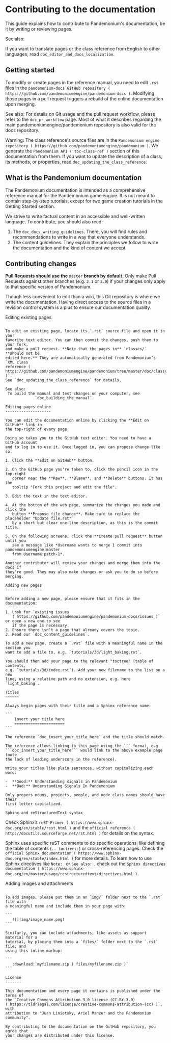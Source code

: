 

Contributing to the documentation
=================================

This guide explains how to contribute to Pandemonium's documentation, be it by
writing or reviewing pages.

See also:


   If you want to translate pages or the class reference from English to other
   languages, read `doc_editor_and_docs_localization`.

Getting started
---------------

To modify or create pages in the reference manual, you need to edit `.rst`
files in the `pandemonium-docs GitHub repository
( https://github.com/pandemoniumengine/pandemonium-docs )`. Modifying those pages in a pull
request triggers a rebuild of the online documentation upon merging.

See also:
 For details on Git usage and the pull request workflow, please
             refer to the `doc_pr_workflow` page. Most of what it describes
             regarding the main pandemoniumengine/pandemonium repository is also valid for
             the docs repository.

Warning:
 The class reference's source files are in the `Pandemonium engine
             repository ( https://github.com/pandemoniumengine/pandemonium )`. We generate
             the `Pandemonium API ( toc-class-ref )` section of this documentation
             from them. If you want to update the description of a class, its
             methods, or properties, read
             `doc_updating_the_class_reference`.

What is the Pandemonium documentation
-------------------------------

The Pandemonium documentation is intended as a comprehensive reference manual for the
Pandemonium game engine. It is not meant to contain step-by-step tutorials, except for
two game creation tutorials in the Getting Started section.

We strive to write factual content in an accessible and well-written language. To
contribute, you should also read:

1. The `doc_docs_writing_guidelines`. There, you will find rules and
   recommendations to write in a way that everyone understands.
2. The content guidelines. They explain the principles we follow to write the
   documentation and the kind of content we accept.

Contributing changes
--------------------

**Pull Requests should use the** `master` **branch by default.** Only make Pull
Requests against other branches (e.g. `2.1` or `3.0`) if your changes only
apply to that specific version of Pandemonium.

Though less convenient to edit than a wiki, this Git repository is where we
write the documentation. Having direct access to the source files in a revision
control system is a plus to ensure our documentation quality.

Editing existing pages
~~~~~~~~~~~~~~~~~~~~~~

To edit an existing page, locate its `.rst` source file and open it in your
favorite text editor. You can then commit the changes, push them to your fork,
and make a pull request. **Note that the pages in** `classes/` **should not be
edited here.** They are automatically generated from Pandemonium’s `XML class
reference ( https://github.com/pandemoniumengine/pandemonium/tree/master/doc/classes )`.
See `doc_updating_the_class_reference` for details.

See also:
 To build the manual and test changes on your computer, see
             `doc_building_the_manual`.

Editing pages online
--------------------

You can edit the documentation online by clicking the **Edit on GitHub** link in
the top-right of every page.

Doing so takes you to the GitHub text editor. You need to have a GitHub account
and to log in to use it. Once logged in, you can propose change like so:

1. Click the **Edit on GitHub** button.

2. On the GitHub page you're taken to, click the pencil icon in the top-right
   corner near the **Raw**, **Blame**, and **Delete** buttons. It has the
   tooltip "Fork this project and edit the file".

3. Edit the text in the text editor.

4. At the bottom of the web page, summarize the changes you made and click the
   button **Propose file change**. Make sure to replace the placeholder "Update file.rst"
   by a short but clear one-line description, as this is the commit title.

5. On the following screens, click the **Create pull request** button until you
   see a message like *Username wants to merge 1 commit into pandemoniumengine:master
   from Username:patch-1*.

Another contributor will review your changes and merge them into the docs if
they're good. They may also make changes or ask you to do so before merging.

Adding new pages
----------------

Before adding a new page, please ensure that it fits in the documentation:

1. Look for `existing issues
   ( https://github.com/pandemoniumengine/pandemonium-docs/issues )` or open a new one to see
   if the page is necessary.
2. Ensure there isn't a page that already covers the topic.
3. Read our `doc_content_guidelines`.

To add a new page, create a `.rst` file with a meaningful name in the section you
want to add a file to, e.g. `tutorials/3d/light_baking.rst`.

You should then add your page to the relevant "toctree" (table of contents,
e.g. `tutorials/3d/index.rst`). Add your new filename to the list on a new
line, using a relative path and no extension, e.g. here `light_baking`.

Titles
~~~~~~

Always begin pages with their title and a Sphinx reference name:

```
    Insert your title here
    ======================
```

The reference `doc_insert_your_title_here` and the title should match.

The reference allows linking to this page using the ``` format, e.g.
```doc_insert_your_title_here``` would link to the above example page (note
the lack of leading underscore in the reference).

Write your titles like plain sentences, without capitalizing each word:

-  **Good:** Understanding signals in Pandemonium
-  **Bad:** Understanding Signals In Pandemonium

Only propers nouns, projects, people, and node class names should have their
first letter capitalized.

Sphinx and reStructuredText syntax
~~~~~~~~~~~~~~~~~~~~~~~~~~~~~~~~~~

Check Sphinx’s `reST Primer ( https://www.sphinx-doc.org/en/stable/rest.html )`
and the `official reference ( http://docutils.sourceforge.net/rst.html )` for
details on the syntax.

Sphinx uses specific reST comments to do specific operations, like defining the
table of contents (`.. toctree::`) or cross-referencing pages. Check the
`official Sphinx documentation
( https://www.sphinx-doc.org/en/stable/index.html )` for more details. To learn
how to use Sphinx directives like `Note:
` or `See also:
`, check out
the `Sphinx directives documentation
( https://www.sphinx-doc.org/en/master/usage/restructuredtext/directives.html )`.

Adding images and attachments
~~~~~~~~~~~~~~~~~~~~~~~~~~~~~

To add images, please put them in an `img/` folder next to the `.rst` file with
a meaningful name and include them in your page with:

```
   ![](img/image_name.png)
```

Similarly, you can include attachments, like assets as support material for a
tutorial, by placing them into a `files/` folder next to the `.rst` file, and
using this inline markup:

```
   :download:`myfilename.zip ( files/myfilename.zip )`
```

License
-------

This documentation and every page it contains is published under the terms of
the `Creative Commons Attribution 3.0 license (CC-BY-3.0)
( https://tldrlegal.com/license/creative-commons-attribution-(cc) )`, with
attribution to "Juan Linietsky, Ariel Manzur and the Pandemonium community".

By contributing to the documentation on the GitHub repository, you agree that
your changes are distributed under this license.
